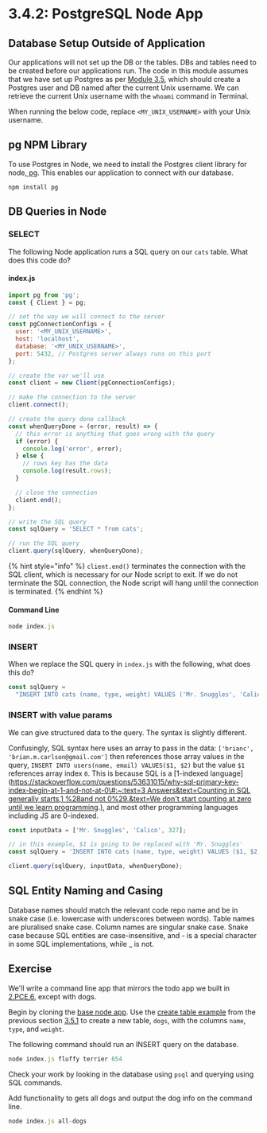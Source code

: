 # 3.4.2: PostgreSQL Node App

## Database Setup Outside of Application

Our applications will not set up the DB or the tables. DBs and tables need to be created before our applications run. The code in this module assumes that we have set up Postgres as per [Module 3.5](./#setup), which should create a Postgres user and DB named after the current Unix username. We can retrieve the current Unix username with the `whoami` command in Terminal.

When running the below code, replace `<MY_UNIX_USERNAME>` with your Unix username.

## pg NPM Library

To use Postgres in Node, we need to install the Postgres client library for node,[ pg](https://www.npmjs.com/package/pg). This enables our application to connect with our database.

```text
npm install pg
```

## DB Queries in Node

### SELECT

The following Node application runs a SQL query on our `cats` table. What does this code do?

#### index.js

```javascript
import pg from 'pg';
const { Client } = pg;

// set the way we will connect to the server
const pgConnectionConfigs = {
  user: '<MY_UNIX_USERNAME>',
  host: 'localhost',
  database: '<MY_UNIX_USERNAME>',
  port: 5432, // Postgres server always runs on this port
};

// create the var we'll use
const client = new Client(pgConnectionConfigs);

// make the connection to the server
client.connect();

// create the query done callback
const whenQueryDone = (error, result) => {
  // this error is anything that goes wrong with the query
  if (error) {
    console.log('error', error);
  } else {
    // rows key has the data
    console.log(result.rows);
  }

  // close the connection
  client.end();
};

// write the SQL query
const sqlQuery = 'SELECT * from cats';

// run the SQL query
client.query(sqlQuery, whenQueryDone);
```

{% hint style="info" %}
`client.end()` terminates the connection with the SQL client, which is necessary for our Node script to exit. If we do not terminate the SQL connection, the Node script will hang until the connection is terminated.
{% endhint %}

#### Command Line

```javascript
node index.js
```

### INSERT

When we replace the SQL query in `index.js` with the following, what does this do?

```javascript
const sqlQuery =
  "INSERT INTO cats (name, type, weight) VALUES ('Mr. Snuggles', 'Calico', 327)";
```

### INSERT with value params

We can give structured data to the query. The syntax is slightly different.

Confusingly, SQL syntax here uses an array to pass in the data: `['brianc', 'brian.m.carlson@gmail.com']` then references those array values in the query, `INSERT INTO users(name, email) VALUES($1, $2)` but the value `$1` references array index `0`. This is because SQL is a \[1-indexed language\]\([https://stackoverflow.com/questions/53631015/why-sql-primary-key-index-begin-at-1-and-not-at-0\#:~:text=3 Answers&text=Counting in SQL generally starts,1 %28and not 0%29.&text=We don't start counting at zero until we learn programming](https://stackoverflow.com/questions/53631015/why-sql-primary-key-index-begin-at-1-and-not-at-0#:~:text=3%20Answers&text=Counting%20in%20SQL%20generally%20starts,1%20%28and%20not%200%29.&text=We%20don't%20start%20counting%20at%20zero%20until%20we%20learn%20programming).\), and most other programming languages including JS are 0-indexed.

```javascript
const inputData = ['Mr. Snuggles', 'Calico', 327];

// in this example, $1 is going to be replaced with 'Mr. Snuggles'
const sqlQuery = 'INSERT INTO cats (name, type, weight) VALUES ($1, $2, $3)';

client.query(sqlQuery, inputData, whenQueryDone);
```

## SQL Entity Naming and Casing

Database names should match the relevant code repo name and be in snake case \(i.e. lowercase with underscores between words\). Table names are pluralised snake case. Column names are singular snake case. Snake case because SQL entities are case-insensitive, and - is a special character in some SQL implementations, while \_ is not.

## Exercise

We'll write a command line app that mirrors the todo app we built in [2.PCE.6](../../2-backend-basics/2.poce-post-class-exercises/2.poce.6-todo-list-json.md), except with dogs.

Begin by cloning the [base node app](https://github.com/rocketacademy/base-node-bootcamp). Use the [create table example](3.4.1-postgresql-psql.md#create-table) from the previous section [3.5.1](3.4.1-postgresql-psql.md) to create a new table, `dogs`, with the columns `name`, `type`, and `weight`.

The following command should run an INSERT query on the database.

```javascript
node index.js fluffy terrier 654
```

Check your work by looking in the database using `psql` and querying using SQL commands.

Add functionality to gets all dogs and output the dog info on the command line.

```javascript
node index.js all-dogs
```


